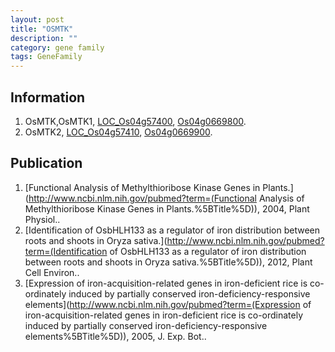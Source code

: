 ```yaml
---
layout: post
title: "OSMTK"
description: ""
category: gene family
tags: GeneFamily
---
```


## Information
1. OsMTK,OsMTK1, [LOC_Os04g57400](http://rice.plantbiology.msu.edu/cgi-bin/ORF_infopage.cgi?orf=LOC_Os04g57400), [Os04g0669800](http://rapdb.dna.affrc.go.jp/viewer/gbrowse_details/irgsp1?name=Os04g0669800).
2. OsMTK2, [LOC_Os04g57410](http://rice.plantbiology.msu.edu/cgi-bin/ORF_infopage.cgi?orf=LOC_Os04g57410), [Os04g0669900](http://rapdb.dna.affrc.go.jp/viewer/gbrowse_details/irgsp1?name=Os04g0669900).

## Publication
1. [Functional Analysis of Methylthioribose Kinase Genes in Plants.](http://www.ncbi.nlm.nih.gov/pubmed?term=(Functional Analysis of Methylthioribose Kinase Genes in Plants.%5BTitle%5D)), 2004, Plant Physiol..
2. [Identification of OsbHLH133 as a regulator of iron distribution between roots and shoots in Oryza sativa.](http://www.ncbi.nlm.nih.gov/pubmed?term=(Identification of OsbHLH133 as a regulator of iron distribution between roots and shoots in Oryza sativa.%5BTitle%5D)), 2012, Plant Cell Environ..
3. [Expression of iron-acquisition-related genes in iron-deficient rice is co-ordinately induced by partially conserved iron-deficiency-responsive elements](http://www.ncbi.nlm.nih.gov/pubmed?term=(Expression of iron-acquisition-related genes in iron-deficient rice is co-ordinately induced by partially conserved iron-deficiency-responsive elements%5BTitle%5D)), 2005, J. Exp. Bot..


